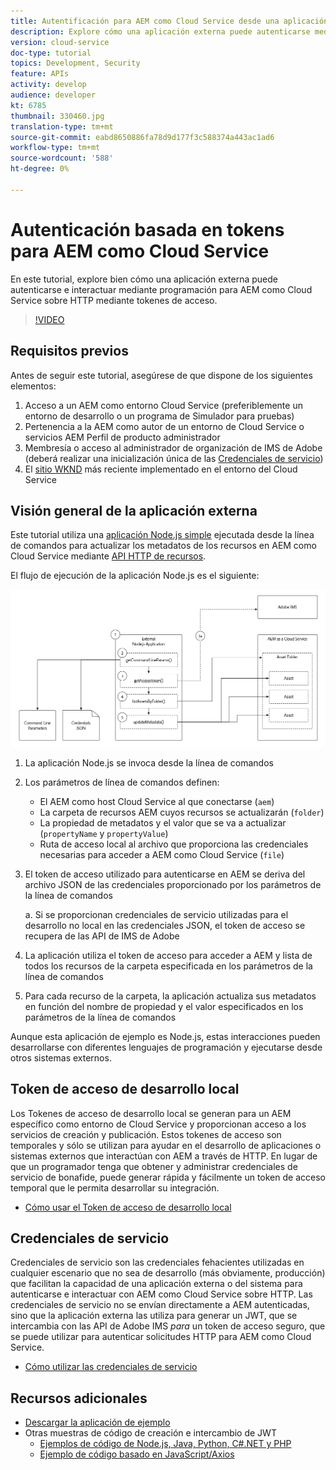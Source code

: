 ```yaml
---
title: Autentificación para AEM como Cloud Service desde una aplicación externa
description: Explore cómo una aplicación externa puede autenticarse mediante programación e interactuar con AEM como Cloud Service mediante HTTP mediante Tokenes de acceso de desarrollo local y credenciales de servicio.
version: cloud-service
doc-type: tutorial
topics: Development, Security
feature: APIs
activity: develop
audience: developer
kt: 6785
thumbnail: 330460.jpg
translation-type: tm+mt
source-git-commit: eabd8650886fa78d9d177f3c588374a443ac1ad6
workflow-type: tm+mt
source-wordcount: '588'
ht-degree: 0%

---
```



# Autenticación basada en tokens para AEM como Cloud Service

En este tutorial, explore bien cómo una aplicación externa puede autenticarse e interactuar mediante programación para AEM como Cloud Service sobre HTTP mediante tokenes de acceso.

>[!VIDEO](https://video.tv.adobe.com/v/330460/?quality=12&learn=on)

## Requisitos previos

Antes de seguir este tutorial, asegúrese de que dispone de los siguientes elementos:

1. Acceso a un AEM como entorno Cloud Service (preferiblemente un entorno de desarrollo o un programa de Simulador para pruebas)
1. Pertenencia a la AEM como autor de un entorno de Cloud Service o servicios AEM Perfil de producto administrador
1. Membresía o acceso al administrador de organización de IMS de Adobe (deberá realizar una inicialización única de las [Credenciales de servicio](./service-credentials.md))
1. El [sitio WKND](https://github.com/adobe/aem-guides-wknd) más reciente implementado en el entorno del Cloud Service

## Visión general de la aplicación externa

Este tutorial utiliza una [aplicación Node.js simple](./assets/aem-guides_token-authentication-external-application.zip) ejecutada desde la línea de comandos para actualizar los metadatos de los recursos en AEM como Cloud Service mediante [API HTTP de recursos](https://experienceleague.adobe.com/docs/experience-manager-cloud-service/assets/admin/mac-api-assets.html).

El flujo de ejecución de la aplicación Node.js es el siguiente:

![Aplicación externa](./assets/overview/external-application.png)

1. La aplicación Node.js se invoca desde la línea de comandos
1. Los parámetros de línea de comandos definen:
   + El AEM como host Cloud Service al que conectarse (`aem`)
   + La carpeta de recursos AEM cuyos recursos se actualizarán (`folder`)
   + La propiedad de metadatos y el valor que se va a actualizar (`propertyName` y `propertyValue`)
   + Ruta de acceso local al archivo que proporciona las credenciales necesarias para acceder a AEM como Cloud Service (`file`)
1. El token de acceso utilizado para autenticarse en AEM se deriva del archivo JSON de las credenciales proporcionado por los parámetros de la línea de comandos

   a. Si se proporcionan credenciales de servicio utilizadas para el desarrollo no local en las credenciales JSON, el token de acceso se recupera de las API de IMS de Adobe
1. La aplicación utiliza el token de acceso para acceder a AEM y lista de todos los recursos de la carpeta especificada en los parámetros de la línea de comandos
1. Para cada recurso de la carpeta, la aplicación actualiza sus metadatos en función del nombre de propiedad y el valor especificados en los parámetros de la línea de comandos

Aunque esta aplicación de ejemplo es Node.js, estas interacciones pueden desarrollarse con diferentes lenguajes de programación y ejecutarse desde otros sistemas externos.

## Token de acceso de desarrollo local

Los Tokenes de acceso de desarrollo local se generan para un AEM específico como entorno de Cloud Service y proporcionan acceso a los servicios de creación y publicación.  Estos tokenes de acceso son temporales y sólo se utilizan para ayudar en el desarrollo de aplicaciones o sistemas externos que interactúan con AEM a través de HTTP. En lugar de que un programador tenga que obtener y administrar credenciales de servicio de bonafide, puede generar rápida y fácilmente un token de acceso temporal que le permita desarrollar su integración.

+ [Cómo usar el Token de acceso de desarrollo local](./local-development-access-token.md)

## Credenciales de servicio

Credenciales de servicio son las credenciales fehacientes utilizadas en cualquier escenario que no sea de desarrollo (más obviamente, producción) que facilitan la capacidad de una aplicación externa o del sistema para autenticarse e interactuar con AEM como Cloud Service sobre HTTP. Las credenciales de servicio no se envían directamente a AEM autenticadas, sino que la aplicación externa las utiliza para generar un JWT, que se intercambia con las API de Adobe IMS _para_ un token de acceso seguro, que se puede utilizar para autenticar solicitudes HTTP para AEM como Cloud Service.

+ [Cómo utilizar las credenciales de servicio](./service-credentials.md)

## Recursos adicionales

+ [Descargar la aplicación de ejemplo](./assets/aem-guides_token-authentication-external-application.zip)
+ Otras muestras de código de creación e intercambio de JWT
   + [Ejemplos de código de Node.js, Java, Python, C#.NET y PHP](https://www.adobe.io/authentication/auth-methods.html#!AdobeDocs/adobeio-auth/master/JWT/samples/samples.md)
   + [Ejemplo de código basado en JavaScript/Axios](https://github.com/adobe/aemcs-api-client-lib)

